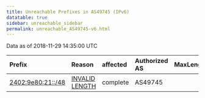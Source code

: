 ```yaml
---
title: Unreachable Prefixes in AS49745 (IPv6)
datatable: true
sidebar: unreachable_sidebar
permalink: unreachable_AS49745-v6.html
---
```


Data as of 2018-11-29 14:35:00 UTC


<div class="datatable-begin"></div>

| Prefix                                                       | Reason                                                                                                      | affected   | Authorized AS   |   MaxLength | Anchor                                       |   unreachable /48s |
|:-------------------------------------------------------------|:------------------------------------------------------------------------------------------------------------|:-----------|:----------------|------------:|:---------------------------------------------|-------------------:|
| [2402:9e80:21::/48](https://stat.ripe.net/2402:9e80:21::/48) | [INVALID LENGTH](https://rpki-validator.ripe.net/announcement-preview?asn=AS49745&prefix=2402:9e80:21::/48) | complete   | AS49745         |          47 | [APNIC](unreachable_APNIC_RPKI_Root-v6.html) |                  1 |

<div class="datatable-end"></div>